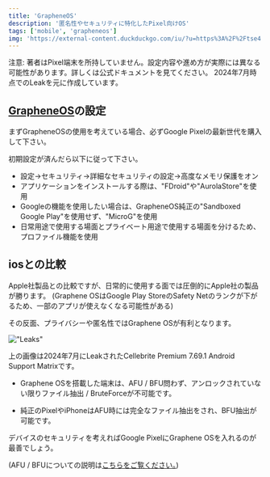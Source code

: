 ```yaml
---
title: 'GrapheneOS'
description: '匿名性やセキュリティに特化したPixel向けOS'
tags: ['mobile', 'grapheneos']
img: 'https://external-content.duckduckgo.com/iu/?u=https%3A%2F%2Ftse4.mm.bing.net%2Fth%3Fid%3DOIP.FjoTWtvuPbh7cYSvkUSndwAAAA%26pid%3DApi&f=1&ipt=071191daee99b249bb5437fac5b97bf3271678fd29acf93dd89d4766c4d12231&ipo=images'
---
```


注意: 著者はPixel端末を所持していません。設定内容や進め方が実際には異なる可能性があります。詳しくは公式ドキュメントを見てください。
2024年7月時点でのLeakを元に作成しています。

## [GrapheneOS](https://grapheneos.org/)の設定

まずGrapheneOSの使用を考えている場合、必ずGoogle Pixelの最新世代を購入して下さい。

初期設定が済んだら以下に従って下さい。

- 設定→セキュリティ→詳細なセキュリティの設定→高度なメモリ保護をオン
- アプリケーションをインストールする際は、"FDroid"や"AurolaStore"を使用
- Googleの機能を使用したい場合は、GrapheneOS純正の"Sandboxed Google Play"を使用せず、"MicroG"を使用
- 日常用途で使用する場面とプライベート用途で使用する場面を分けるため、プロファイル機能を使用

## iosとの比較

Apple社製品との比較ですが、日常的に使用する面では圧倒的にApple社の製品が勝ります。
(Graphene OSはGoogle Play StoreのSafety Netのランクが下がるため、一部のアプリが使えなくなる可能性がある)

その反面、プライバシーや匿名性ではGraphene OSが有利となります。

!["Leaks"](https://external-content.duckduckgo.com/iu/?u=https%3A%2F%2Fforum-uploads.privacyguidesusercontent.com%2Foriginal%2F2X%2Fa%2Fa73f2fe075e79fa3de608b66156869a3dec22980.png&f=1&nofb=1&ipt=073e3c1dfafc33ae4396c1e4b92c9965b62a737f32ad26a36b156f927f9e93b1)

上の画像は2024年7月にLeakされたCellebrite Premium 7.69.1 Android Support Matrixです。

- Graphene OSを搭載した端末は、AFU / BFU問わず、アンロックされていない限りファイル抽出 / BruteForceが不可能です。

- 純正のPixelやiPhoneはAFU時には完全なファイル抽出をされ、BFU抽出が可能です。

デバイスのセキュリティを考えればGoogle PixelにGraphene OSを入れるのが最善でしょう。

(AFU / BFUについての説明は[こちらをご覧ください。](https://privshare-beta.vercel.app/blogs/mobile/ios_encrypt))
